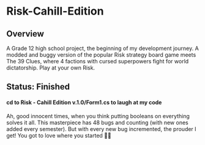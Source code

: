 # Risk-Cahill-Edition
## Overview
A Grade 12 high school project, the beginning of my development journey. A modded and buggy version of the popular Risk strategy board game meets The 39 Clues, where 4 factions with cursed superpowers fight for world dictatorship. Play at your own Risk.

## Status: Finished
#### cd to Risk - Cahill Edition v.1.0/Form1.cs to laugh at my code
Ah, good innocent times, when you think putting booleans on everything solves it all. This masterpiece has 48 bugs and counting (with new ones added every semester). But with every new bug incremented, the prouder I get! You got to love where you started 🙌🏼
